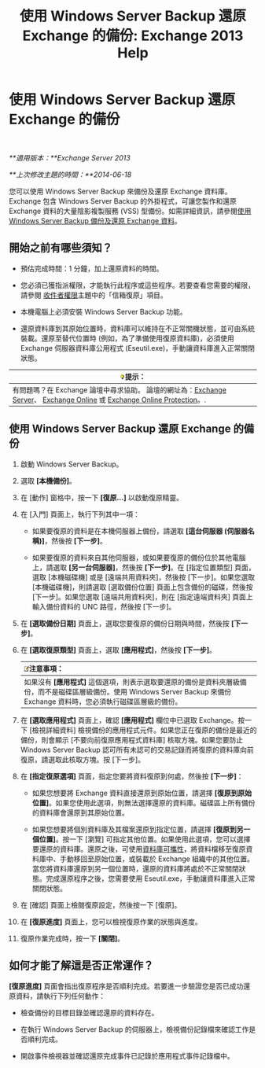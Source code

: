 ﻿---
title: '使用 Windows Server Backup 還原 Exchange 的備份: Exchange 2013 Help'
TOCTitle: 使用 Windows Server Backup 還原 Exchange 的備份
ms:assetid: 2d0f31dc-eb32-451a-8852-591269026506
ms:mtpsurl: https://technet.microsoft.com/zh-tw/library/Dd876864(v=EXCHG.150)
ms:contentKeyID: 50472768
ms.date: 05/21/2018
mtps_version: v=EXCHG.150
ms.translationtype: MT
---

# 使用 Windows Server Backup 還原 Exchange 的備份

 

_**適用版本：**Exchange Server 2013_

_**上次修改主題的時間：**2014-06-18_

您可以使用 Windows Server Backup 來備份及還原 Exchange 資料庫。Exchange 包含 Windows Server Backup 的外掛程式，可讓您製作和還原 Exchange 資料的大量陰影複製服務 (VSS) 型備份。如需詳細資訊，請參閱[使用 Windows Server Backup 備份及還原 Exchange 資料](using-windows-server-backup-to-back-up-and-restore-exchange-data-exchange-2013-help.md)。

## 開始之前有哪些須知？

  - 預估完成時間：1 分鐘，加上還原資料的時間。

  - 您必須已獲指派權限，才能執行此程序或這些程序。若要查看您需要的權限，請參閱 [收件者權限](recipients-permissions-exchange-2013-help.md)主題中的「信箱復原」項目。

  - 本機電腦上必須安裝 Windows Server Backup 功能。

  - 還原資料庫到其原始位置時，資料庫可以維持在不正常關機狀態，並可由系統裝載。還原至替代位置時 (例如，為了準備使用復原資料庫)，必須使用 Exchange 伺服器資料庫公用程式 (Eseutil.exe)，手動讓資料庫進入正常關閉狀態。

<table>
<thead>
<tr class="header">
<th><img src="images/Bb124558.tip(EXCHG.150).gif" title="提示" alt="提示" />提示：</th>
</tr>
</thead>
<tbody>
<tr class="odd">
<td>有問題嗎？在 Exchange 論壇中尋求協助。 論壇的網址為：<a href="https://go.microsoft.com/fwlink/p/?linkid=60612">Exchange Server</a>、 <a href="https://go.microsoft.com/fwlink/p/?linkid=267542">Exchange Online</a> 或 <a href="https://go.microsoft.com/fwlink/p/?linkid=285351">Exchange Online Protection</a>。.</td>
</tr>
</tbody>
</table>


## 使用 Windows Server Backup 還原 Exchange 的備份

1.  啟動 Windows Server Backup。

2.  選取 **\[本機備份\]**。

3.  在 \[動作\] 窗格中，按一下 **\[復原...\]** 以啟動復原精靈。

4.  在 \[入門\] 頁面上，執行下列其中一項：
    
      - 如果要復原的資料是在本機伺服器上備份，請選取 **\[這台伺服器 (伺服器名稱)\]**，然後按 **\[下一步\]**。
    
      - 如果要復原的資料來自其他伺服器，或如果要復原的備份位於其他電腦上，請選取 **\[另一台伺服器\]**，然後按 **\[下一步\]**。在 \[指定位置類型\] 頁面，選取 \[本機磁碟機\] 或是 \[遠端共用資料夾\]，然後按 \[下一步\]。如果您選取 \[本機磁碟機\]，則請選取 \[選取備份位置\] 頁面上包含備份的磁碟，然後按 \[下一步\]。如果您選取 \[遠端共用資料夾\]，則在 \[指定遠端資料夾\] 頁面上輸入備份資料的 UNC 路徑，然後按 \[下一步\]。

5.  在 **\[選取備份日期\]** 頁面上，選取您要復原的備份日期與時間，然後按 **\[下一步\]**。

6.  在 **\[選取復原類型\]** 頁面上，選取 **\[應用程式\]**，然後按 **\[下一步\]**。
    
    <table>
    <thead>
    <tr class="header">
    <th><img src="images/Bb124558.note(EXCHG.150).gif" title="注意事項" alt="注意事項" />注意事項：</th>
    </tr>
    </thead>
    <tbody>
    <tr class="odd">
    <td>如果沒有 <strong>[應用程式]</strong> 這個選項，則表示選取要還原的備份是資料夾層級備份，而不是磁碟區層級備份。使用 Windows Server Backup 來備份 Exchange 資料時，您必須執行磁碟區層級的備份。</td>
    </tr>
    </tbody>
    </table>


7.  在 **\[選取應用程式\]** 頁面上，確認 **\[應用程式\]** 欄位中已選取 Exchange。按一下 \[檢視詳細資料\] 檢視備份的應用程式元件。如果您正在復原的備份是最近的備份，則會顯示 \[不要向前復原應用程式資料庫\] 核取方塊。如果您要防止 Windows Server Backup 認可所有未認可的交易記錄而將復原的資料庫向前復原，請選取此核取方塊。按 \[下一步\]。

8.  在 **\[指定復原選項\]** 頁面，指定您要將資料復原到何處，然後按 **\[下一步\]**：
    
      - 如果您想要將 Exchange 資料直接還原到原始位置，請選擇 **\[復原到原始位置\]**。如果您使用此選項，則無法選擇還原的資料庫。磁碟區上所有備份的資料庫會還原到其原始位置。
    
      - 如果您想要將個別資料庫及其檔案還原到指定位置，請選擇 **\[復原到另一個位置\]**。按一下 \[瀏覽\] 可指定其他位置。如果使用此選項，您可以選擇要還原的資料庫。還原之後，可使用[資料庫可攜性](database-portability-exchange-2013-help.md)，將資料檔移至復原資料庫中、手動移回至原始位置，或裝載於 Exchange 組織中的其他位置。當您將資料庫還原到另一個位置時，還原的資料庫將處於不正常關閉狀態。完成還原程序之後，您需要使用 Eseutil.exe，手動讓資料庫進入正常關閉狀態。

9.  在 \[確認\] 頁面上檢閱復原設定，然後按一下 \[復原\]。

10. 在 **\[復原進度\]** 頁面上，您可以檢視復原作業的狀態與進度。

11. 復原作業完成時，按一下 **\[關閉\]**。

## 如何才能了解這是否正常運作？

**\[復原進度\]** 頁面會指出復原程序是否順利完成。若要進一步驗證您是否已成功還原資料，請執行下列任何動作：

  - 檢查備份的目標目錄並確認還原的資料存在。

  - 在執行 Windows Server Backup 的伺服器上，檢視備份記錄檔來確認工作是否順利完成。

  - 開啟事件檢視器並確認還原完成事件已記錄於應用程式事件記錄檔中。

